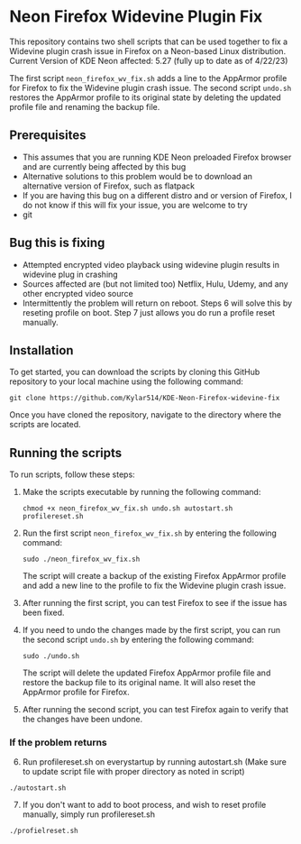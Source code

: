 # Neon Firefox Widevine Plugin Fix

This repository contains two shell scripts that can be used together to fix a Widevine plugin crash issue in Firefox on a Neon-based Linux distribution. \
Current Version of KDE Neon affected: 5.27 (fully up to date as of 4/22/23)

The first script `neon_firefox_wv_fix.sh` adds a line to the AppArmor profile for Firefox to fix the Widevine plugin crash issue. The second script `undo.sh` restores the AppArmor profile to its original state by deleting the updated profile file and renaming the backup file.

## Prerequisites
 - This assumes that you are running KDE Neon preloaded Firefox browser and are currently being affected by this bug
 - Alternative solutions to this problem would be to download an alternative version of Firefox, such as flatpack
 - If you are having this bug on a different distro and or version of Firefox, I do not know if this will fix your issue, you are welcome to try
 - git
 
## Bug this is fixing
 - Attempted encrypted video playback using widevine plugin results in widevine plug in crashing
 - Sources affected are (but not limited too) Netflix, Hulu, Udemy, and any other encrypted video source
 - Intermittently the problem will return on reboot. Steps 6 will solve this by reseting profile on boot.  Step 7 just allows you do run a profile reset manually.


## Installation

To get started, you can download the scripts by cloning this GitHub repository to your local machine using the following command:

```
git clone https://github.com/Kylar514/KDE-Neon-Firefox-widevine-fix
```

Once you have cloned the repository, navigate to the directory where the scripts are located.

## Running the scripts

To run scripts, follow these steps:

1. Make the scripts executable by running the following command:

   ```
   chmod +x neon_firefox_wv_fix.sh undo.sh autostart.sh profilereset.sh
   ```

2. Run the first script `neon_firefox_wv_fix.sh` by entering the following command:

   ```
   sudo ./neon_firefox_wv_fix.sh
   ```

   The script will create a backup of the existing Firefox AppArmor profile and add a new line to the profile to fix the Widevine plugin crash issue.

3. After running the first script, you can test Firefox to see if the issue has been fixed.

4. If you need to undo the changes made by the first script, you can run the second script `undo.sh` by entering the following command:

   ```
   sudo ./undo.sh
   ```

   The script will delete the updated Firefox AppArmor profile file and restore the backup file to its original name. It will also reset the AppArmor profile for Firefox.

5. After running the second script, you can test Firefox again to verify that the changes have been undone.

### If the problem returns

6. Run profilereset.sh on everystartup by running autostart.sh (Make sure to update script file with proper directory as noted in script)
```
./autostart.sh
```

7. If you don't want to add to boot process, and wish to reset profile manually, simply run profilereset.sh
```
./profielreset.sh
```
